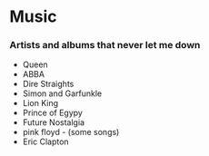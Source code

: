 # Music

### Artists and albums that never let me down

* Queen
* ABBA
* Dire Straights
* Simon and Garfunkle
* Lion King
* Prince of Egypy
* Future Nostalgia
* pink floyd - \(some songs\)
* Eric Clapton

